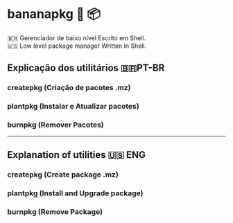 # bananapkg :banana: :package:
🇧🇷 Gerenciador de baixo nível Escrito em Shell. <br/>
:us: Low level package manager Written in Shell.

## Explicação dos utilitários 🇧🇷PT-BR

### createpkg (Criação de pacotes .mz)

### plantpkg (Instalar e Atualizar pacotes)

### burnpkg (Remover Pacotes)

----



## Explanation of utilities :us: ENG

### createpkg (Create package .mz)

### plantpkg (Install and Upgrade package)

### burnpkg (Remove Package)
